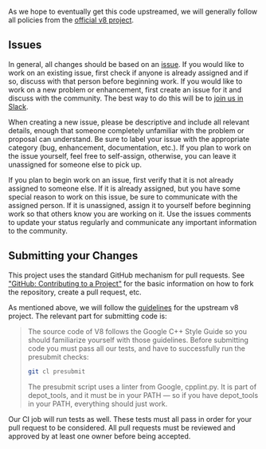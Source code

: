 As we hope to eventually get this code upstreamed, we will generally follow all policies from the [official v8 project](https://v8.dev/docs/contribute).

## Issues

In general, all changes should be based on an [issue](https://github.com/v8-riscv/v8/issues). If you would like to work on an existing issue, first check if anyone is already assigned and if so, discuss with that person before beginning work. If you would like to work on a new problem or enhancement, first create an issue for it and discuss with the community. The best way to do this will be to [join us in Slack](https://forms.office.com/Pages/ResponsePage.aspx?id=8o_uD7KjGECcdTodVZH-3OiciJKG_BJHrqMNgnsFFqtUNlRUNEQ5QUgxNk0wVEVaTjJBTDNOMDNIQS4u).

When creating a new issue, please be descriptive and include all relevant details, enough that someone completely unfamiliar with the problem or proposal can understand. Be sure to label your issue with the appropriate category (bug, enhancement, documentation, etc.). If you plan to work on the issue yourself, feel free to self-assign, otherwise, you can leave it unassigned for someone else to pick up.

If you plan to begin work on an issue, first verify that it is not already assigned to someone else. If it is already assigned, but you have some special reason to work on this issue, be sure to communicate with the assigned person. If it is unassigned, assign it to yourself before beginning work so that others know you are working on it. Use the issues comments to update your status regularly and communicate any important information to the community.

## Submitting your Changes

This project uses the standard GitHub mechanism for pull requests. See ["GitHub: Contributing to a Project"](https://git-scm.com/book/en/v2/GitHub-Contributing-to-a-Project) for the basic information on how to fork the repository, create a pull request, etc.

As mentioned above, we will follow the [guidelines](https://v8.dev/docs/contribute) for the upstream v8 project. The relevant part for submitting code is:

> The source code of V8 follows the Google C++ Style Guide so you should familiarize yourself with those guidelines. Before submitting code you must pass all our tests, and have to successfully run the presubmit checks:
> ```bash
> git cl presubmit
> ```
> The presubmit script uses a linter from Google, cpplint.py. It is part of depot_tools, and it must be in your PATH — so if you have depot_tools in your PATH, everything should just work.

Our CI job will run tests as well. These tests must all pass in order for your pull request to be considered. All pull requests must be reviewed and approved by at least one owner before being accepted.